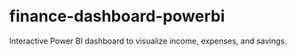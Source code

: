 # finance-dashboard-powerbi
Interactive Power BI dashboard to visualize income, expenses, and savings.
